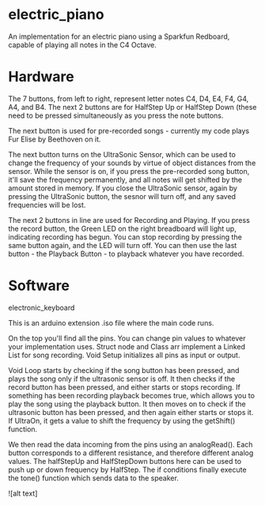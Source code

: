 # electric_piano
An implementation for an electric piano using a Sparkfun Redboard, capable of playing all notes in the C4 Octave.

# Hardware

The 7 buttons, from left to right, represent letter notes C4, D4, E4, F4, G4, A4, and B4. The next 2 buttons are for HalfStep Up or HalfStep Down (these need to be pressed simultaneously as you press the note buttons.

The next button is used for pre-recorded songs - currently my code plays Fur Elise by Beethoven on it. 

The next button turns on the UltraSonic Sensor, which can be used to change the frequency of your sounds by virtue of object distances from the sensor. While the sensor is on, if you press the pre-recorded song button, it'll save the frequency permanently, and all notes will get shifted by the amount stored in memory.
If you close the UltraSonic sensor, again by pressing the UltraSonic button, the sesnor will turn off, and any saved frequencies will be lost.

The next 2 buttons in line are used for Recording and Playing. If you press the record button, the Green LED on the right breadboard will light up, indicating recording has begun. You can stop recording by pressing the same button again, and the LED will turn off.
You can then use the last button - the Playback Button - to playback whatever you have recorded.

# Software

electronic_keyboard

This is an arduino extension .iso file where the main code runs.

On the top you'll find all the pins. You can change pin values to whatever your implementation uses.
Struct node and Class arr implement a Linked List for song recording.
Void Setup initializes all pins as input or output.

Void Loop starts by checking if the song button has been pressed, and plays the song only if the ultrasonic sensor is off.
It then checks if the record button has been pressed, and either starts or stops recording. If something has been recording playback becomes true, which allows you to play the song using the playback button.
It then moves on to check if the ultrasonic button has been pressed, and then again either starts or stops it. If UltraOn, it gets a value to shift the frequency by using the getShift() function.

We then read the data incoming from the pins using an analogRead(). Each button corresponds to a different resistance, and therefore different analog values. The halfStepUp and HalfStepDown buttons here can be used to push up or down frequency by HalfStep.
The if conditions finally execute the tone() function which sends data to the speaker.

![alt text]
